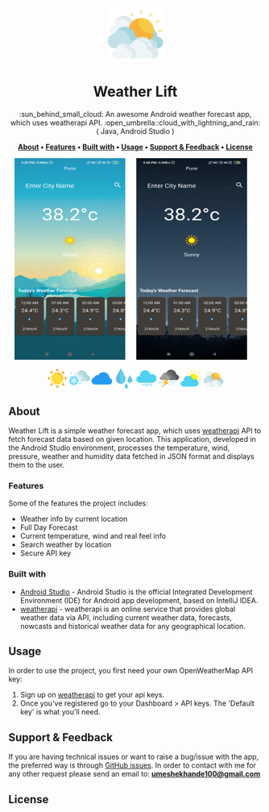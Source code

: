 <p align="center">
  <img width="110" height="auto" src="./images/cloudy.png" alt="logo">
</p>

<h1 align="center">Weather Lift</h1>

<p align="center">:sun_behind_small_cloud: An awesome Android weather forecast app, which uses weatherapi API. :open_umbrella::cloud_with_lightning_and_rain: ( Java, Android Studio ) </p>

<p align="center">
  <strong>
    <a href="#about">About</a> • 
    <a href="#features">Features</a> • 
    <a href="#built-with">Built with</a> • 
    <a href="#usage">Usage</a> • 
    <a href="#support--feedback">Support & Feedback</a> • 
    <a href="#license">License</a>  
  </strong>
</p>

<p align="center">
  <img src="./images/day.png" height="400" width="220"  alt="day"/> &emsp;
  <img src="./images/night.png" height="400" width="220"  alt="night"/> &emsp;
</p> 

<p align="center"> 
  <img src="./images/w01d.png" height="auto" width="8%" alt="w01d"/>
  <img src="./images/w13d.png" height="auto" width="8%" alt="w13d"/> 
  <img src="./images/w04d.png" height="auto" width="8%" alt="w04d"/> 
  <img src="./images/w09d.png" height="auto" width="8%" alt="w09d"/> 
  <img src="./images/w10d.png" height="auto" width="8%" alt="w10d"/> 
  <img src="./images/w11d.png" height="auto" width="8%" alt="w11d"/> 
  <img src="./images/w02d.png" height="auto" width="8%" alt="w02d"/> 
  <img src="./images/w03d.png" height="auto" width="8%" alt="w03d"/> 
</p> 

## About

Weather  Lift is a simple weather forecast app, which uses [weatherapi](https://www.weatherapi.com/) API to fetch forecast data based on given location. This application, developed in the Android Studio environment, processes the temperature, wind, pressure, weather and humidity data fetched in JSON format and displays them to the user.

### Features
Some of the features the project includes:

- Weather info by current location
- Full Day Forecast
- Current temperature, wind and real feel info
- Search weather by location
- Secure API key

### Built with

- [Android Studio](https://developer.android.com/studio) - Android Studio is the official Integrated Development Environment (IDE) for Android app development, based on IntelliJ IDEA.
- [weatherapi](https://www.weatherapi.com/) - weatherapi is an online service that provides global weather data via API, including current weather data, forecasts, nowcasts and historical weather data for any geographical location.

## Usage

In order to use the project, you first need your own OpenWeatherMap API key:

1. Sign up on [weatherapi](https://openweathermap.org/) to get your api keys.
2. Once you've registered go to your Dashboard > API keys. The 'Default key' is what you'll need.


## Support & Feedback
If you are having technical issues or want to raise a bug/issue with the app, the preferred way is through [GitHub issues](https://github.com/enessfk/WeatherApp/issues). In order to contact with me for any other request please send an email to: **umeshekhande100@gmail.com**

## License
